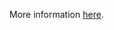 More information [here](https://docs.prismacloud.io/en/enterprise-edition/policy-reference/docker-policies/docker-policy-index/ensure-docker-pip-trusted-host.html).
